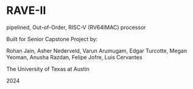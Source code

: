# RAVE-II
pipelined, Out-of-Order, RISC-V (RV64IMAC) processor

Built for Senior Capstone Project by:

Rohan Jain, Asher Nederveld, Varun Arumugam, Edgar Turcotte, Megan Yeoman, Anusha Razdan, Felipe Jofre, Luis Cervantes

The University of Texas at Austin

2024

